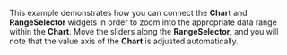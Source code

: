 This example demonstrates how you can connect the **Chart** and **RangeSelector** widgets in&nbsp;order to&nbsp;zoom into the appropriate data range within the **Chart**. Move the sliders along the **RangeSelector**, and you will note that the value axis of&nbsp;the **Chart** is&nbsp;adjusted automatically.